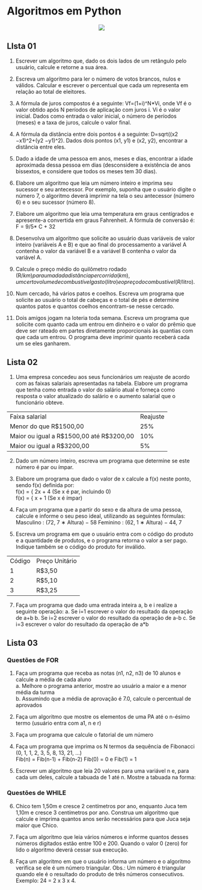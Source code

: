 # Algoritmos em Python

<p align="center">
<img src="http://img.shields.io/static/v1?label=STATUS&message=EM%20DESENVOLVIMENTO&color=GREEN&style=for-the-badge"/>
</p>

## LIsta 01

1. Escrever um algoritmo que, dado os dois lados de um retângulo pelo usuário,
calcule e retorne a sua área.


2. Escreva um algoritmo para ler o número de votos brancos, nulos e válidos.
Calcular e escrever o percentual que cada um representa em relação ao total
de eleitores.


3. A fórmula de juros compostos é a seguinte: Vf=(1+i)^N*Vi, onde Vf é o valor
obtido após N períodos de aplicação com juros i. Vi é o valor inicial. Dados
como entrada o valor inicial, o número de períodos (meses) e a taxa de juros,
calcule o valor final.


4. A fórmula da distância entre dois pontos é a seguinte:
D=sqrt((x2 −x1)^2+(y2 −y1)^2).
Dados dois pontos (x1, y1) e (x2, y2), encontrar a distância entre eles.


5. Dado a idade de uma pessoa em anos, meses e dias, encontrar a idade
aproximada dessa pessoa em dias (desconsidere a existência de anos
bissextos, e considere que todos os meses tem 30 dias).


6. Elabore um algoritmo que leia um número inteiro e imprima seu sucessor e
seu antecessor. Por exemplo, suponha que o usuário digite o número 7, o
algoritmo deverá imprimir na tela o seu antecessor (número 6) e o seu
sucessor (número 8).


7. Elabore um algoritmo que leia uma temperatura em graus centígrados e
apresente-a convertida em graus Fahrenheit. A fórmula de conversão é: F = 9/5* C + 32


8. Desenvolva um algoritmo que solicite ao usuário duas variáveis de valor inteiro
(variáveis A e B) e que ao final do processamento a variável A contenha o valor
da variável B e a variável B contenha o valor da variável A.


9. Calcule o preço médio do quilômetro rodado (R$/km) para uma dada
distância percorrida (km), um certo volume de combustível gasto (litro) e o
preço do combustível (R$/litro).


10. Num cercado, há vários patos e coelhos. Escreva um programa que solicite ao usuário o total de cabeças e o total de pés e determine quantos patos e
quantos coelhos encontram-se nesse cercado.


11. Dois amigos jogam na loteria toda semana. Escreva um programa que solicite
com quanto cada um entrou em dinheiro e o valor do prêmio que deve ser
rateado em partes diretamente proporcionais às quantias com que cada um
entrou. O programa deve imprimir quanto receberá cada um se eles
ganharem.


## Lista 02
1. Uma empresa concedeu aos seus funcionários um reajuste de acordo com as
faixas salariais apresentadas na tabela. Elabore um programa que tenha como
entrada o valor do salário atual e forneça como resposta o valor atualizado do
salário e o aumento salarial que o funcionário obteve.
<table>
<tr>
    <td>Faixa salarial</td>
    <td>Reajuste</td>
</tr>
<tr>
    <td>Menor do que R$1500,00</td>
    <td>25%</td>
</tr>
<tr>
    <td>Maior ou igual a R$1500,00 até R$3200,00</td>
    <td>10%</td>
</tr>
<tr>
    <td>Maior ou igual a R$3200,00</td>
    <td>5%</td>
</tr>
</table>


2. Dado um número inteiro, escreva um programa que determine se este
número é par ou ímpar.


3. Elabore um programa que dado o valor de x calcule a f(x) neste ponto, sendo
f(x) definida por: <br/>
f(x) = { 2x + 4   (Se x é par, incluindo 0)<br/>
f(x) = { x + 1 (Se x é ímpar)


4. Faça um programa que a partir do sexo e da altura de uma pessoa, calcule e
informe o seu peso ideal, utilizando as seguintes fórmulas:
Masculino : (72, 7 ∗ Altura) − 58
Feminino : (62, 1 ∗ Altura) − 44, 7


5. Escreva um programa em que o usuário entra com o código do produto e a
quantidade de produtos, e o programa retorna o valor a ser pago. Indique
também se o código do produto for inválido.

<table>
<tr>
    <td>Código</td>
    <td>Preço Unitário</td>
</tr>
<tr>
    <td>1</td>
    <td>R$3,50</td>
</tr>
<tr>
    <td>2</td>
    <td>R$5,10</td>
</tr>
<tr>
    <td>3</td>
    <td>R$3,25</td>
</tr>
</table>


7. Faça um programa que dado uma entrada inteira a, b e i realize a seguinte
operação:
a. Se i=1 escrever o valor do resultado da operação de a+b
b. Se i=2 escrever o valor do resultado da operação de a-b
c. Se i=3 escrever o valor do resultado da operação de a*b


## Lista 03

### Questões de FOR

1. Faça um programa que receba as notas (n1, n2, n3) de 10 alunos e calcule a
média de cada aluno<br/>
a. Melhore o programa anterior, mostre ao usuário a maior e a menor
média da turma<br/>
b. Assumindo que a média de aprovação é 7.0, calcule o percentual de
aprovados


2. Faça um algoritmo que mostre os elementos de uma PA até o n-ésimo termo
(usuário entra com a1, n e r)


3. Faça um programa que calcule o fatorial de um número


4. Faça um programa que imprima os N termos da sequência de Fibonacci (0, 1,
1, 2, 3, 5, 8, 13, 21, ...)<br/>
Fib(n) = Fib(n-1) + Fib(n-2) Fib(0) = 0 e Fib(1) = 1


5. Escrever um algoritmo que leia 20 valores para uma variável n e, para cada um
deles, calcule a tabuada de 1 até n. Mostre a tabuada na forma:


### Questões de WHILE
6. Chico tem 1,50m e cresce 2 centímetros por ano, enquanto Juca tem 1,10m e
cresce 3 centímetros por ano. Construa um algoritmo que calcule e imprima
quantos anos serão necessários para que Juca seja maior que Chico.


7. Faça um algoritmo que leia vários números e informe quantos desses
números digitados estão entre 100 e 200. Quando o valor 0 (zero) for lido o
algoritmo deverá cessar sua execução.


8. Faça um algoritmo em que o usuário informa um número e o algoritmo
verifica se ele é um número triangular. Obs.: Um número é triangular quando
ele é o resultado do produto de três números consecutivos. Exemplo: 24 = 2 x 3
x 4.